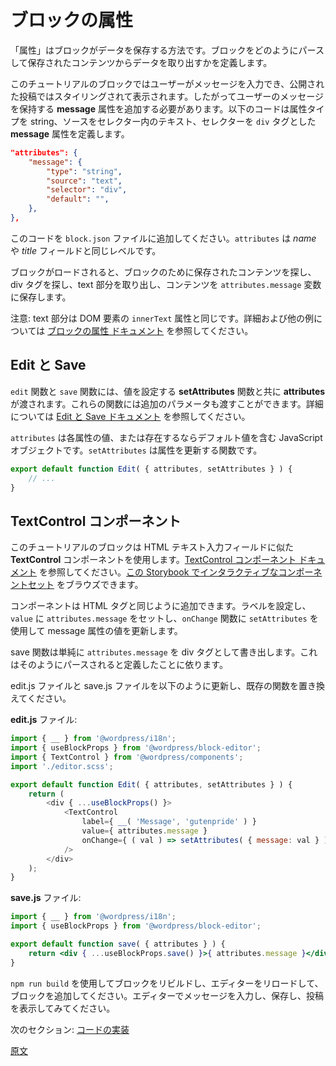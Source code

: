 <!--
# Block Attributes
 -->
# ブロックの属性
<!--
Attributes are the way a block stores data, they define how a block is parsed to extract data from the saved content.

For this block tutorial, we want to allow the user to type in a message that we will display stylized in the published post. So, we need to add a **message** attribute that will hold the user message. The following code defines a **message** attribute; the attribute type is a string; the source is the text from the selector which is a `div` tag.
 -->
「属性」はブロックがデータを保存する方法です。ブロックをどのようにパースして保存されたコンテンツからデータを取り出すかを定義します。

このチュートリアルのブロックではユーザーがメッセージを入力でき、公開された投稿ではスタイリングされて表示されます。したがってユーザーのメッセージを保持する **message** 属性を追加する必要があります。以下のコードは属性タイプを string、ソースをセレクター内のテキスト、セレクターを `div` タグとした **message** 属性を定義します。

```json
"attributes": {
	"message": {
		"type": "string",
		"source": "text",
		"selector": "div",
		"default": "",
	},
},
```
<!--
Add this to the `block.json` file. The `attributes` are at the same level as the _name_ and _title_ fields.

When the block loads it will look at the saved content for the block, look for the div tag, take the text portion, and store the content in an `attributes.message` variable.

Note: The text portion is equivalent to `innerText` attribute of a DOM element. For more details and other examples see the [Block Attributes documentation](/docs/reference-guides/block-api/block-attributes.md).
 -->
このコードを `block.json` ファイルに追加してください。`attributes` は _name_ や _title_ フィールドと同じレベルです。

ブロックがロードされると、ブロックのために保存されたコンテンツを探し、div タグを探し、text 部分を取り出し、コンテンツを `attributes.message` 変数に保存します。

注意: text 部分は DOM 要素の `innerText` 属性と同じです。詳細および他の例については [ブロックの属性 ドキュメント](https://ja.wordpress.org/team/handbook/block-editor/reference-guides/block-api/block-attributes/) を参照してください。

<!--
## Edit and Save
 -->
## Edit と Save

<!--
The **attributes** are passed to the `edit` and `save` functions, along with a **setAttributes** function to set the values. Additional parameters are also passed in to these functions, see [the edit/save documentation](/docs/reference-guides/block-api/block-edit-save.md) for more details.

The `attributes` is a JavaScript object containing the values of each attribute, or default values if defined. The `setAttributes` is a function to update an attribute.
 -->
`edit` 関数と `save` 関数には、値を設定する **setAttributes** 関数と共に **attributes** が渡されます。これらの関数には追加のパラメータも渡すことができます。詳細については [Edit と Save ドキュメント](https://ja.wordpress.org/team/handbook/block-editor/reference-guides/block-api/block-edit-save/) を参照してください。

`attributes` は各属性の値、または存在するならデフォルト値を含む JavaScript オブジェクトです。`setAttributes` は属性を更新する関数です。

```js
export default function Edit( { attributes, setAttributes } ) {
	// ...
}
```
<!--
## TextControl Component
 -->
## TextControl コンポーネント
<!--
For our example block, the component we are going to use is the **TextControl** component, it is similar to an HTML text input field. You can see [documentation for TextControl component](/packages/components/src/text-control/README.md). You can browse an [interactive set of components in this Storybook](https://wordpress.github.io/gutenberg/).

The component is added similar to an HTML tag, setting a label, the `value` is set to the `attributes.message` and the `onChange` function uses the `setAttributes` to update the message attribute value.
 -->
このチュートリアルのブロックは HTML テキスト入力フィールドに似た **TextControl** コンポーネントを使用します。[TextControl コンポーネント ドキュメント](https://developer.wordpress.org/block-editor/reference-guides/components/text-control/) を参照してください。[この Storybook でインタラクティブなコンポーネントセット](https://wordpress.github.io/gutenberg/) をブラウズできます。

コンポーネントは HTML タグと同じように追加できます。ラベルを設定し、`value` に `attributes.message` をセットし、`onChange` 関数に `setAttributes` を使用して message 属性の値を更新します。
<!--
The save function will simply write the `attributes.message` as a div tag since that is how we defined it to be parsed.

Update the edit.js and save.js files to the following, replacing the existing functions.

**edit.js** file:
 -->
save 関数は単純に `attributes.message` を div タグとして書き出します。これはそのようにパースされると定義したことに依ります。

edit.js ファイルと save.js ファイルを以下のように更新し、既存の関数を置き換えてください。

**edit.js** ファイル:

```js
import { __ } from '@wordpress/i18n';
import { useBlockProps } from '@wordpress/block-editor';
import { TextControl } from '@wordpress/components';
import './editor.scss';

export default function Edit( { attributes, setAttributes } ) {
	return (
		<div { ...useBlockProps() }>
			<TextControl
				label={ __( 'Message', 'gutenpride' ) }
				value={ attributes.message }
				onChange={ ( val ) => setAttributes( { message: val } ) }
			/>
		</div>
	);
}
```
<!--
**save.js** file:
 -->
**save.js** ファイル:

```jsx
import { __ } from '@wordpress/i18n';
import { useBlockProps } from '@wordpress/block-editor';

export default function save( { attributes } ) {
	return <div { ...useBlockProps.save() }>{ attributes.message }</div>;
}
```
<!--
Rebuild the block using `npm run build`, reload the editor and add the block. Type a message in the editor, save, and view it in the post.

Next Section: [Code Implementation](/docs/getting-started/tutorials/create-block/block-code.md)
 -->
`npm run build` を使用してブロックをリビルドし、エディターをリロードして、ブロックを追加してください。エディターでメッセージを入力し、保存し、投稿を表示してみてください。

次のセクション: [コードの実装](https://ja.wordpress.org/team/handbook/block-editor/handbook/tutorials/create-block/block-code/)

[原文](https://github.com/WordPress/gutenberg/blob/trunk/docs/getting-started/tutorials/create-block/attributes.md)
